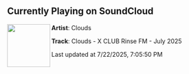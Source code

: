 ## Currently Playing on SoundCloud

[<img align="left" width="100" src="https://i1.sndcdn.com/artworks-zoGByKdsbQQdw4YN-MjPifQ-t500x500.png">](https://soundcloud.com/cloudstechno/clouds-x-club-rinse-fm-july-2025)

**Artist**: Clouds 

**Track**: Clouds - X CLUB Rinse FM - July 2025

Last updated at 7/22/2025, 7:05:50 PM
